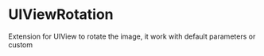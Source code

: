# UIViewRotation
Extension for UIView to rotate the image, it work with default parameters or custom
